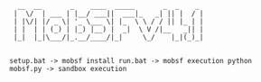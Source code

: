<code>
  __  __       _    ____  _____       _  _    _
 |  \/  | ___ | |__/ ___||  ___|_   _| || |  / |
 | |\/| |/ _ \| '_ \___ \| |_  \ \ / / || |_ | |
 | |  | | (_) | |_) |__) |  _|  \ V /|__   _|| |
 |_|  |_|\___/|_.__/____/|_|     \_/    |_|(_)_|

 setup.bat -> mobsf install
 run.bat -> mobsf execution
 python mobsf.py -> sandbox execution
 </code>
